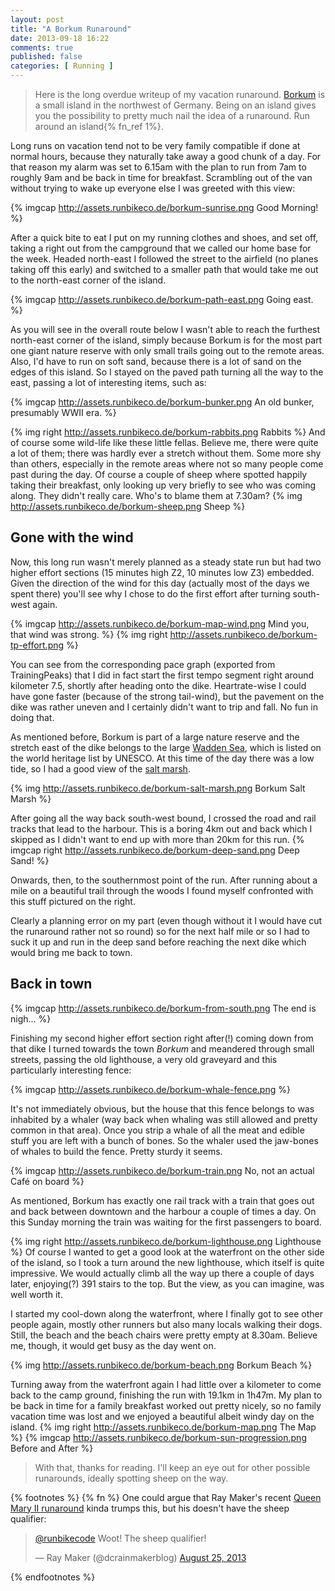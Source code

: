 ```yaml
---
layout: post
title: "A Borkum Runaround"
date: 2013-09-18 16:22
comments: true
published: false
categories: [ Running ]
---
```


> Here is the long overdue writeup of my vacation runaround. [Borkum](http://en.wikipedia.org/wiki/Borkum)
> is a small island in the northwest of Germany. Being on an island gives you the
> possibility to pretty much nail the idea of a runaround. Run around an island{% fn_ref 1%}.

Long runs on vacation tend not to be very family compatible if done at normal hours,
because they naturally take away a good chunk of a day. For that reason my alarm
was set to 6.15am with the plan to run from 7am to roughly 9am and be back in time
for breakfast. Scrambling out of the van without trying to wake up everyone else
I was greeted with this view:

{% imgcap http://assets.runbikeco.de/borkum-sunrise.png Good Morning! %}


After a quick bite to eat I put on my running clothes and shoes, and set
off, taking a right out from the campground that we called our home base for
the week. Headed north-east I followed the street to the airfield (no planes
taking off this early) and switched to a smaller path that would take me
out to the north-east corner of the island.

<!-- More -->

{% imgcap http://assets.runbikeco.de/borkum-path-east.png Going east. %}

As you will see in the overall route below I wasn't able to reach the furthest
north-east corner of the island, simply because Borkum is for the most part one
giant nature reserve with only small trails going out to the remote areas. Also,
I'd have to run on soft sand, because there is a lot of sand on the edges of this
island. So I stayed on the paved path turning all the way to the east, passing
a lot of interesting items, such as:

{% imgcap http://assets.runbikeco.de/borkum-bunker.png An old bunker, presumably WWII era. %}

{% img right http://assets.runbikeco.de/borkum-rabbits.png Rabbits %}
And of course some wild-life like these little fellas. Believe me, there were
quite a lot of them; there was hardly ever a stretch without them. Some more
shy than others, especially in the remote areas where not so many people come
past during the day.
Of course a couple of sheep where spotted happily taking their breakfast, only
looking up very briefly to see who was coming along. They didn't really care.
Who's to blame them at 7.30am? 
{% img http://assets.runbikeco.de/borkum-sheep.png Sheep %}
  

## Gone with the wind ##

Now, this long run wasn't merely planned as a steady state run but had two
higher effort sections (15 minutes high Z2, 10 minutes low Z3) embedded. Given
the direction of the wind for this day (actually most of the days we spent there)
you'll see why I chose to do the first effort after turning south-west again.

{% imgcap http://assets.runbikeco.de/borkum-map-wind.png Mind you, that wind was strong. %}
{% img right http://assets.runbikeco.de/borkum-tp-effort.png %}

You can see from the corresponding pace graph (exported from TrainingPeaks) that
I did in fact start the first tempo segment right around kilometer 7.5, shortly
after heading onto the dike. Heartrate-wise I could have gone faster (because
of the strong tail-wind), but the pavement on the dike was rather uneven and
I certainly didn't want to trip and fall. No fun in doing that.

As mentioned before, Borkum is part of a large nature reserve and the stretch
east of the dike belongs to the large [Wadden Sea](http://en.wikipedia.org/wiki/Lower_Saxony_Wadden_Sea_National_Park),
which is listed on the world heritage list by UNESCO. At this time of the day there
was a low tide, so I had a good view of the [salt marsh](http://en.wikipedia.org/wiki/Salt_marsh).

{% img http://assets.runbikeco.de/borkum-salt-marsh.png Borkum Salt Marsh %}

After going all the way back south-west bound, I crossed the road and rail tracks
that lead to the harbour. This is a boring 4km out and back which I skipped as I
didn't want to end up with more than 20km for this run.
{% imgcap right http://assets.runbikeco.de/borkum-deep-sand.png Deep Sand! %}

Onwards, then, to the southernmost point of the run. After running about a mile
on a beautiful trail through the woods I found myself confronted with this stuff
pictured on the right.

Clearly a planning error on my part (even though without it I would have cut
the runaround rather not so round) so for the next half mile or so I had to
suck it up and run in the deep sand before reaching the next dike which would
bring me back to town.

  
## Back in town ##

{% imgcap http://assets.runbikeco.de/borkum-from-south.png  The end is nigh... %}

Finishing my second higher effort section right after(!) coming down from that
dike I turned towards the town *Borkum* and meandered through small streets, passing
the old lighthouse, a very old graveyard and this particularly interesting fence:

{% imgcap http://assets.runbikeco.de/borkum-whale-fence.png %}

It's not immediately obvious, but the house that this fence belongs to was inhabited
by a whaler (way back when whaling was still allowed and pretty common in that area).
Once you strip a whale of all the meat and edible stuff you are left with a bunch
of bones. So the whaler used the jaw-bones of whales to build the fence. Pretty sturdy
it seems.

{% imgcap http://assets.runbikeco.de/borkum-train.png No, not an actual Café on board %}

As mentioned, Borkum has exactly one rail track with a train that goes out and
back between downtown and the harbour a couple of times a day. On this Sunday
morning the train was waiting for the first passengers to board.

{% img right http://assets.runbikeco.de/borkum-lighthouse.png Lighthouse %} Of 
course I wanted to get a good look at the waterfront on the other side of the
island, so I took a turn around the new lighthouse, which itself is quite
impressive. We would actually climb all the way up there a couple of days later,
enjoying(?) 391 stairs to the top. But the view, as you can imagine, was well
worth it.

I started my cool-down along the waterfront, where I finally got to see other
people again, mostly other runners but also many locals walking their dogs.
Still, the beach and the beach chairs were pretty empty at 8.30am.  Believe me,
though, it would get busy as the day went on.

{% img http://assets.runbikeco.de/borkum-beach.png Borkum Beach %}


Turning away from the waterfront again I had little over a kilometer to come
back to the camp ground, finishing the run with 19.1km in 1h47m. My plan to be
back in time for a family breakfast worked out pretty nicely, so no family vacation
time was lost and we enjoyed a beautiful albeit windy day on the island.
{% img right http://assets.runbikeco.de/borkum-map.png The Map %}
{% imgcap http://assets.runbikeco.de/borkum-sun-progression.png Before and After %}


> With that, thanks for reading. I'll keep an eye out for other possible
> runarounds, ideally spotting sheep on the way.


{% footnotes %}
{% fn %} One could argue that Ray Maker's recent [Queen Mary II runaround](http://www.dcrainmaker.com/2013/08/queen-mary-runaround.html)
kinda trumps this, but his doesn't have the sheep qualifier: 
<blockquote class="twitter-tweet"><p><a href="https://twitter.com/runbikecode">@runbikecode</a> Woot! The sheep qualifier!</p>&mdash; Ray Maker (@dcrainmakerblog) <a href="https://twitter.com/dcrainmakerblog/statuses/371579110755414016">August 25, 2013</a></blockquote>
<script async src="//platform.twitter.com/widgets.js" charset="utf-8"></script>
{% endfootnotes %}
